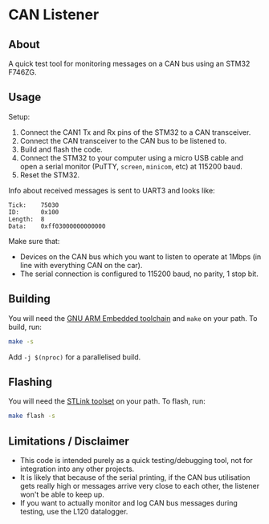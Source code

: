 # CAN Listener

## About
A quick test tool for monitoring messages on a CAN bus using an STM32 F746ZG.

## Usage
Setup:
1. Connect the CAN1 Tx and Rx pins of the STM32 to a CAN transceiver.
2. Connect the CAN transceiver to the CAN bus to be listened to.
3. Build and flash the code.
4. Connect the STM32 to your computer using a micro USB cable and open a serial 
   monitor (PuTTY, `screen`, `minicom`, etc) at 115200 baud.
5. Reset the STM32.

Info about received messages is sent to UART3 and looks like:

```text
Tick:    75030
ID:      0x100
Length:  8
Data:    0xff03000000000000
```

Make sure that:
- Devices on the CAN bus which you want to listen to operate at 1Mbps (in line 
  with everything CAN on the car).
- The serial connection is configured to 115200 baud, no parity, 1 stop bit.

## Building
You will need the [GNU ARM Embedded toolchain](https://developer.arm.com/downloads/-/gnu-rm) and `make` on your path. To build, run:

```sh
make -s
```

Add `-j $(nproc)` for a parallelised build.

## Flashing
You will need the [STLink toolset](https://github.com/stlink-org/stlink) on your
path. To flash, run:

```sh
make flash -s
```

## Limitations / Disclaimer
- This code is intended purely as a quick testing/debugging tool, not for 
  integration into any other projects.
- It is likely that because of the serial printing, if the CAN bus utilisation
  gets really high or messages arrive very close to each other, the listener
  won't be able to keep up.
- If you want to actually monitor and log CAN bus messages during testing, use 
  the L120 datalogger.